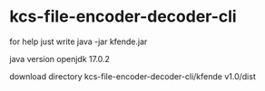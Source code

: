 # kcs-file-encoder-decoder-cli

for help just write java -jar kfende.jar

java version openjdk 17.0.2

download directory kcs-file-encoder-decoder-cli/kfende v1.0/dist
